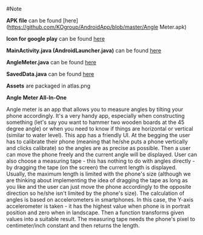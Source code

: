 #Note

__APK file__ can be found [here](https://github.com/KOgroup/AndroidApp/blob/master/Angle Meter.apk)

__Icon for google play__ can be found [here](https://github.com/KOgroup/AndroidApp/blob/master/ic_launcher-web.png)

__MainActivity.java (AndroidLauncher.java)__ can be found [here](https://github.com/KOgroup/AndroidApp/blob/master/src/com/kogroup/anglemeter/AndroidLauncher.java)

__AngleMeter.java__ can be found [here](https://github.com/KOgroup/AndroidApp/blob/master/core/src/com/kogroup/anglemeter/AngleMeter.java)

__SavedData.java__ can be found [here](https://github.com/KOgroup/AndroidApp/blob/master/core/src/com/kogroup/anglemeter/SavedData.java)

__Assets__ are packaged in atlas.png

__Angle Meter All-In-One__

Angle meter is an app that allows you to measure angles by tilting your phone accordingly. It's a very handy app, especially when constructing something (let's say you want to hammer two wooden boards at the 45 degree angle) or when you need to know if things are horizontal or vertical (similar to water level). 
This app has a friendly UI. At the begging the user has to calibrate their phone (meaning that he/she puts a phone vertically and clicks calibrate) so the angles are as precise as possible. Then a user can move the phone freely and the current angle will be displayed. User can also choose a measuring tape - this has nothing to do with angles directly - by dragging the tape (on the screen) the current length is displayed. Usually, the maximum length is limited with the phone's size (although we are thinking about implementing the idea of dragging the tape as long as you like and the user can just move the phone accordingly to the opposite direction so he/she isn't limited by the phone's size). 
The calculation of angles is based on accelerometers in smartphones. In this case, the Y-axis accelerometer is taken - it has the highest value when phone is in portrait position and zero when in landscape. Then a function transforms given values into a suitable result. The measuring tape needs the phone's pixel to centimeter/inch constant and then returns the length.
